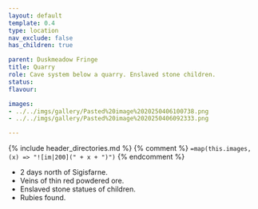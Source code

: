 ```yaml
---
layout: default
template: 0.4
type: location
nav_exclude: false
has_children: true

parent: Duskmeadow Fringe
title: Quarry
role: Cave system below a quarry. Enslaved stone children.
status: 
flavour: 

images:
- ../../imgs/gallery/Pasted%20image%2020250406100738.png
- ../../imgs/gallery/Pasted%20image%2020250406092333.png

---
```


{% include header_directories.md %}
{% comment %}
`=map(this.images, (x) => "![im|200](" + x + ")")`
{% endcomment %}

- 2 days north of Sigisfarne.
- Veins of thin red powdered ore.
- Enslaved stone statues of children.
- Rubies found.
